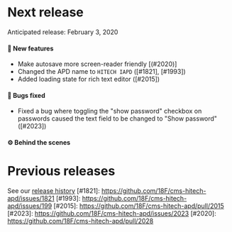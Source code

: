 # Next release

Anticipated release: February 3, 2020

#### 🚀 New features

- Make autosave more screen-reader friendly [(#2020)]
- Changed the APD name to `HITECH IAPD` ([#1821], [#1993])
- Added loading state for rich text editor ([#2015])

#### 🐛 Bugs fixed

- Fixed a bug where toggling the "show password" checkbox on passwords caused the text field to be changed to "Show password" ([#2023])

#### ⚙️ Behind the scenes

# Previous releases

See our [release history](https://github.com/18F/cms-hitech-apd/releases)
[#1821]: https://github.com/18F/cms-hitech-apd/issues/1821
[#1993]: https://github.com/18F/cms-hitech-apd/issues/199
[#2015]: https://github.com/18F/cms-hitech-apd/pull/2015
[#2023]: https://github.com/18F/cms-hitech-apd/issues/2023
[#2020]: https://github.com/18F/cms-hitech-apd/pull/2028
